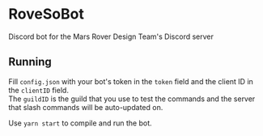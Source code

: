 # RoveSoBot

Discord bot for the Mars Rover Design Team's Discord server

## Running

Fill `config.json` with your bot's token in the `token` field and the client ID in the `clientID` field.  
The `guildID` is the guild that you use to test the commands and the server that slash commands will be auto-updated on.

Use `yarn start` to compile and run the bot.
